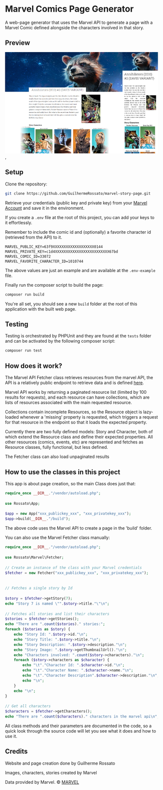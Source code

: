 # Marvel Comics Page Generator

A web-page generator that uses the Marvel API to generate a page with a Marvel Comic defined alongside the characters involved in that story.

## Preview

![Page Preview](https://github.com/GuilhermeRossato/marvel-story-page/blob/master/preview.png?raw=true),

## Setup

Clone the repository:

```bash
git clone https://github.com/GuilhermeRossato/marvel-story-page.git
```

Retrieve your credentials (public key and private key) from your [Marvel Account](https://developer.marvel.com/account) and save it in the environment.

If you create a `.env` file at the root of this project, you can add your keys to it effortlessly.

Remember to include the comic id and (optionally) a favorite character id (retrieved from the API) to it.

```env
MARVEL_PUBLIC_KEY=63f9XXXXXXXXXXXXXXXXXXX0144
MARVEL_PRIVATE_KEY=c1d4XXXXXXXXXXXXXXXXXXXXXXXXX67bd
MARVEL_COMIC_ID=33072
MARVEL_FAVORITE_CHARACTER_ID=1010744
```

The above values are just an example and are available at the `.env-example` file.

Finally run the composer script to build the page:

```bash
composer run build
```

You're all set, you should see a new `build` folder at the root of this application with the built web page.

## Testing

Testing is orchestrated by PHPUnit and they are found at the `tests` folder and can be activated by the following composer script:

```bash
composer run test
```

## How does it work?

The Marvel API Fetcher class retrieves resources from the marvel API, the API is a relatively public endpoint to retrieve data and is defined [here](https://developer.marvel.com/docs).

Marvel API works by returning a paginated resource list (limited by 100 results for requests), and each resource can have collections, which are lists of resources associated with the main requested resource.

Collections contain incomplete Resources, so the Resource object is lazy-loaded whenever a 'missing' property is requested, which triggers a request for that resource in the endpoint so that it loads the expected property.

Currently there are two fully defined models: Story and Character, both of which extend the Resource class and define their expected properties. All other resources (comics, events, etc) are represented and fetches as Resource classes, fully functional, but less defined.

The Fetcher class can also load unpaginated results

## How to use the classes in this project

This app is about page creation, so the main Class does just that:

```php
require_once __DIR__."/vendor/autoload.php";

use Rossato\App;

$app = new App("xxx_publickey_xxx", "xxx_privatekey_xxx");
$app->build(__DIR__."/build");
```

The above code uses the Marvel API to create a page in the 'build' folder.

You can also use the Marvel Fetcher class manually:

```php
require_once __DIR__."/vendor/autoload.php";

use Rossato\Marvel\Fetcher;

// Create an instance of the class with your Marvel credentials
$fetcher = new Fetcher("xxx_publickey_xxx", "xxx_privatekey_xxx");


// Fetches a single story by Id

$story = $fetcher->getStory(7);
echo "Story 7 is named \"".$story->title."\"\n";

// Fetches all stories and list their characters
$stories = $fetcher->getStories();
echo "There are ".count($stories)." stories:";
foreach ($stories as $story) {
    echo "Story Id: ".$story->id."\n";
    echo "Story Title: ".$story->title."\n";
    echo "Story Description: ".$story->description."\n";
    echo "Story Image: ".$story->getThumbnailUrl()."\n";
    echo "Characters involved: ".count($story->characters)."\n";
    foreach ($story->characters as $character) {
        echo "\t"."Character Id: ".$character->id."\n";
        echo "\t"."Character Name: ".$character->name."\n";
        echo "\t"."Character Description".$character->description."\n";
        echo "\n";
    }
    echo "\n";
}

// Get all characters
$characters = $fetcher->getCharacters();
echo "There are ".count($characters)." characters in the marvel api\n";

```

All class methods and their parameters are documented in the code, so a quick look through the source code will let you see what it does and how to use it.

## Credits

Website and page creation done by Guilherme Rossato

Images, characters, stories created by Marvel

Data provided by Marvel. © [MARVEL](http://marvel.com)

